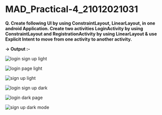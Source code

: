# MAD_Practical-4_21012021031

<b>Q.  Create following UI by using ConstraintLayout, LinearLayout, in one android Application.
Create two activities LoginActivity by using ConstraintLayout and RegistrationActivity by using LinearLayout & use Explicit Intent to move from one activity to another activity.</b>

<b>-> Output :-</b>

![login sign up light](https://github.com/Harshil-Ghadiya/MAD_Practical-4_21012021031/assets/122811629/a4a7ee9a-83da-43b0-aeb5-8e70b139dd19)




![login page light](https://github.com/Harshil-Ghadiya/MAD_Practical-4_21012021031/assets/122811629/e3bd8178-f43e-47b5-8b31-ecfcbfbb4b65)





![sign up light](https://github.com/Harshil-Ghadiya/MAD_Practical-4_21012021031/assets/122811629/ff4fd1c3-3d1d-4d47-adea-5b65766d92f1)





![login sign up dark](https://github.com/Harshil-Ghadiya/MAD_Practical-4_21012021031/assets/122811629/272697ae-a12e-41aa-944f-fd9e0f285842)





![login dark page](https://github.com/Harshil-Ghadiya/MAD_Practical-4_21012021031/assets/122811629/de86d2fa-43c2-4e25-8ddd-5556e3301b57)





![sign up dark mode](https://github.com/Harshil-Ghadiya/MAD_Practical-4_21012021031/assets/122811629/2ffa2518-d76c-4698-b5bb-2665996cc7e6)





